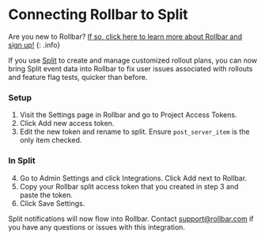 # Connecting Rollbar to Split

Are you new to Rollbar?
[If so, click here to learn more about Rollbar and sign up!](https://rollbar.com/signup/)
{: .info}

If you use [Split](http://www.split.io) to create and manage customized rollout plans, you can now bring Split event data into Rollbar to fix user issues associated with rollouts and feature flag tests, quicker than before. 

### Setup
1. Visit the Settings page in Rollbar and go to Project Access Tokens.
2. Click Add new access token.
3. Edit the new token and rename to split. Ensure `post_server_item` is the only item checked.

### In Split
4. Go to Admin Settings and click Integrations. Click Add next to Rollbar.
5. Copy your Rollbar split access token that you created in step 3 and paste the token.
6. Click Save Settings. 

Split notifications will now flow into Rollbar. Contact support@rollbar.com if you have any questions or issues with this integration.
